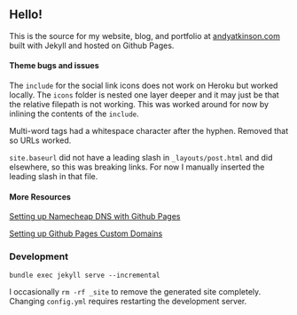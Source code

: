 ## Hello!

This is the source for my website, blog, and portfolio at [andyatkinson.com](https://andyatkinson.com) built with Jekyll and hosted on Github Pages.

#### Theme bugs and issues

The `include` for the social link icons does not work on Heroku but worked locally. The `icons` folder is nested one layer deeper and it may just be that the relative filepath is not working.
This was worked around for now by inlining the contents of the `include`.

Multi-word tags had a whitespace character after the hyphen. Removed that so URLs worked.

`site.baseurl` did not have a leading slash in `_layouts/post.html` and did elsewhere, so this was breaking links. For now I manually inserted the leading slash in that file.

#### More Resources

[Setting up Namecheap DNS with Github Pages](https://www.namecheap.com/support/knowledgebase/article.aspx/9645/2208/how-do-i-link-my-domain-to-github-pages)

[Setting up Github Pages Custom Domains](https://github.blog/2018-05-01-github-pages-custom-domains-https/)


### Development

    bundle exec jekyll serve --incremental

I occasionally `rm -rf _site` to remove the generated site completely. Changing `config.yml` requires restarting the development server.

